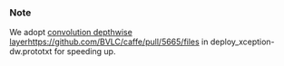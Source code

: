### Note
We adopt [convolution depthwise layer](https://github.com/BVLC/caffe/pull/5665/files)https://github.com/BVLC/caffe/pull/5665/files in deploy_xception-dw.prototxt for speeding up.
